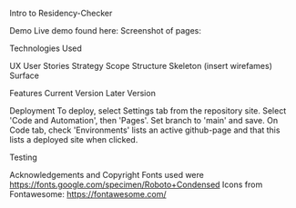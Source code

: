 Intro to Residency-Checker

Demo
Live demo found here:
Screenshot of pages:

Technologies Used

UX
User Stories
Strategy
Scope
Structure
Skeleton (insert wirefames)
Surface

Features
Current Version
Later Version

Deployment
To deploy, select Settings tab from the repository site. Select 'Code and Automation', then 'Pages'. Set branch to 'main' and save. On Code tab, check 'Environments' lists an active github-page and that this lists a deployed site when clicked. 

Testing

Acknowledgements and Copyright
Fonts used were https://fonts.google.com/specimen/Roboto+Condensed 
Icons from Fontawesome: https://fontawesome.com/